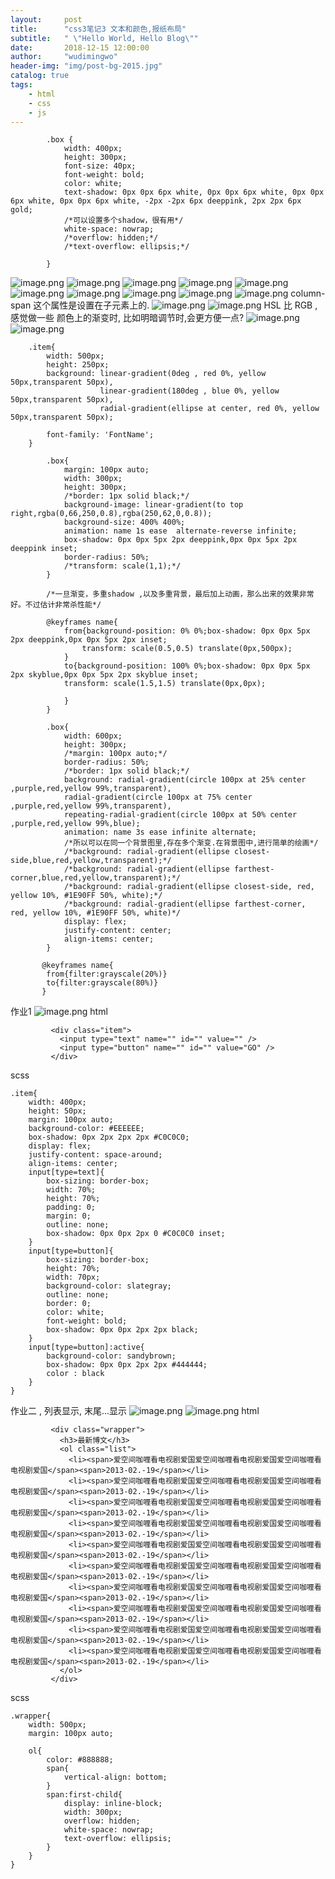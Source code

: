 ```yaml
---
layout:     post
title:      "css3笔记3 文本和颜色,报纸布局"
subtitle:   " \"Hello World, Hello Blog\""
date:       2018-12-15 12:00:00
author:     "wudimingwo"
header-img: "img/post-bg-2015.jpg"
catalog: true
tags:
    - html
    - css
    - js
---
```




			.box {
				width: 400px;
				height: 300px;
				font-size: 40px;
				font-weight: bold;
				color: white;
				text-shadow: 0px 0px 6px white, 0px 0px 6px white, 0px 0px 6px white, 0px 0px 6px white, -2px -2px 6px deeppink, 2px 2px 6px gold;
				/*可以设置多个shadow，很有用*/
				white-space: nowrap;
				/*overflow: hidden;*/
				/*text-overflow: ellipsis;*/
				
			}
![image.png](https://upload-images.jianshu.io/upload_images/13637909-aa9d2b71a9236b8b.png?imageMogr2/auto-orient/strip%7CimageView2/2/w/1240)
![image.png](https://upload-images.jianshu.io/upload_images/13637909-dc4366f1efe69541.png?imageMogr2/auto-orient/strip%7CimageView2/2/w/1240)
![image.png](https://upload-images.jianshu.io/upload_images/13637909-a3aa07a9879c470a.png?imageMogr2/auto-orient/strip%7CimageView2/2/w/1240)
![image.png](https://upload-images.jianshu.io/upload_images/13637909-f6f49f476af5131d.png?imageMogr2/auto-orient/strip%7CimageView2/2/w/1240)
![image.png](https://upload-images.jianshu.io/upload_images/13637909-9fbbdfbe1b1bf470.png?imageMogr2/auto-orient/strip%7CimageView2/2/w/1240)
![image.png](https://upload-images.jianshu.io/upload_images/13637909-ae40e6124b3db3cd.png?imageMogr2/auto-orient/strip%7CimageView2/2/w/1240)
![image.png](https://upload-images.jianshu.io/upload_images/13637909-6dd93753ceff1faa.png?imageMogr2/auto-orient/strip%7CimageView2/2/w/1240)
![image.png](https://upload-images.jianshu.io/upload_images/13637909-7b6e4a82e2840310.png?imageMogr2/auto-orient/strip%7CimageView2/2/w/1240)
![image.png](https://upload-images.jianshu.io/upload_images/13637909-4b8b7db9f8c5eee6.png?imageMogr2/auto-orient/strip%7CimageView2/2/w/1240)
![image.png](https://upload-images.jianshu.io/upload_images/13637909-0546aaf0d21bd545.png?imageMogr2/auto-orient/strip%7CimageView2/2/w/1240)
column-span 这个属性是设置在子元素上的.
![image.png](https://upload-images.jianshu.io/upload_images/13637909-acc35f6e5b7c56f1.png?imageMogr2/auto-orient/strip%7CimageView2/2/w/1240)
![image.png](https://upload-images.jianshu.io/upload_images/13637909-3bcb50e04650a184.png?imageMogr2/auto-orient/strip%7CimageView2/2/w/1240)
HSL 比 RGB , 感觉做一些 颜色上的渐变时, 比如明暗调节时,会更方便一点?
![image.png](https://upload-images.jianshu.io/upload_images/13637909-74f5b20c28aaa422.png?imageMogr2/auto-orient/strip%7CimageView2/2/w/1240)
![image.png](https://upload-images.jianshu.io/upload_images/13637909-ab5fcdb74bbcb17e.png?imageMogr2/auto-orient/strip%7CimageView2/2/w/1240)
```
    .item{
        width: 500px;
        height: 250px;
        background: linear-gradient(0deg , red 0%, yellow 50px,transparent 50px), 
                    linear-gradient(180deg , blue 0%, yellow 50px,transparent 50px),
                    radial-gradient(ellipse at center, red 0%, yellow 50px,transparent 50px);
                    
        font-family: 'FontName';
    }
```
```
        .box{
        	margin: 100px auto;
        	width: 300px;
        	height: 300px;
        	/*border: 1px solid black;*/
        	background-image: linear-gradient(to top right,rgba(0,66,250,0.8),rgba(250,62,0,0.8));
        	background-size: 400% 400%;
        	animation: name 1s ease  alternate-reverse infinite;
        	box-shadow: 0px 0px 5px 2px deeppink,0px 0px 5px 2px deeppink inset;
        	border-radius: 50%;
        	/*transform: scale(1,1);*/
        }
        
        /*一旦渐变，多重shadow ,以及多重背景，最后加上动画，那么出来的效果非常好。不过估计非常杀性能*/
        
        @keyframes name{
        	from{background-position: 0% 0%;box-shadow: 0px 0px 5px 2px deeppink,0px 0px 5px 2px inset;
        		transform: scale(0.5,0.5) translate(0px,500px);
        	}
        	to{background-position: 100% 0%;box-shadow: 0px 0px 5px 2px skyblue,0px 0px 5px 2px skyblue inset;
        	transform: scale(1.5,1.5) translate(0px,0px);
        	
        	}
        }
```
```
        .box{
        	width: 600px;
        	height: 300px;
        	/*margin: 100px auto;*/
        	border-radius: 50%;
        	/*border: 1px solid black;*/
        	background: radial-gradient(circle 100px at 25% center ,purple,red,yellow 99%,transparent),
        	radial-gradient(circle 100px at 75% center ,purple,red,yellow 99%,transparent),
        	repeating-radial-gradient(circle 100px at 50% center ,purple,red,yellow 99%,blue);
        	animation: name 3s ease infinite alternate;
        	/*所以可以在同一个背景图里,存在多个渐变.在背景图中,进行简单的绘画*/
        	/*background: radial-gradient(ellipse closest-side,blue,red,yellow,transparent);*/
        	/*background: radial-gradient(ellipse farthest-corner,blue,red,yellow,transparent);*/
        	/*background: radial-gradient(ellipse closest-side, red, yellow 10%, #1E90FF 50%, white);*/
        	/*background: radial-gradient(ellipse farthest-corner, red, yellow 10%, #1E90FF 50%, white)*/
        	display: flex;
        	justify-content: center;
        	align-items: center;
        }

       @keyframes name{
       	from{filter:grayscale(20%)}
       	to{filter:grayscale(80%)}
       }
```

作业1
![image.png](https://upload-images.jianshu.io/upload_images/13637909-6a34eeea2a625a56.png?imageMogr2/auto-orient/strip%7CimageView2/2/w/1240)
html
```
         <div class="item">
           <input type="text" name="" id="" value="" />
           <input type="button" name="" id="" value="GO" />
         </div>
```
scss
```
.item{
    width: 400px;
    height: 50px;
    margin: 100px auto;
    background-color: #EEEEEE;
    box-shadow: 0px 2px 2px 2px #C0C0C0;
    display: flex;
    justify-content: space-around;
    align-items: center;
    input[type=text]{
        box-sizing: border-box;
        width: 70%;
        height: 70%;
        padding: 0;
        margin: 0;
        outline: none;
        box-shadow: 0px 0px 2px 0 #C0C0C0 inset;
    }
    input[type=button]{
        box-sizing: border-box;
        height: 70%;
        width: 70px;
        background-color: slategray;
        outline: none;
        border: 0;
        color: white;
        font-weight: bold;
        box-shadow: 0px 0px 2px 2px black;
    }
    input[type=button]:active{
        background-color: sandybrown;
        box-shadow: 0px 0px 2px 2px #444444;
        color : black
    }
}
```
作业二 , 列表显示, 末尾...显示
![image.png](https://upload-images.jianshu.io/upload_images/13637909-4f49e7befa62237e.png?imageMogr2/auto-orient/strip%7CimageView2/2/w/1240)
![image.png](https://upload-images.jianshu.io/upload_images/13637909-30c2263add93767e.png?imageMogr2/auto-orient/strip%7CimageView2/2/w/1240)
html
```
         <div class="wrapper">
           <h3>最新博文</h3>
           <ol class="list">
             <li><span>爱空间咖喱看电视剧爱国爱空间咖喱看电视剧爱国爱空间咖喱看电视剧爱国</span><span>2013-02.-19</span></li>
             <li><span>爱空间咖喱看电视剧爱国爱空间咖喱看电视剧爱国爱空间咖喱看电视剧爱国</span><span>2013-02.-19</span></li>
             <li><span>爱空间咖喱看电视剧爱国爱空间咖喱看电视剧爱国爱空间咖喱看电视剧爱国</span><span>2013-02.-19</span></li>
             <li><span>爱空间咖喱看电视剧爱国爱空间咖喱看电视剧爱国爱空间咖喱看电视剧爱国</span><span>2013-02.-19</span></li>
             <li><span>爱空间咖喱看电视剧爱国爱空间咖喱看电视剧爱国爱空间咖喱看电视剧爱国</span><span>2013-02.-19</span></li>
             <li><span>爱空间咖喱看电视剧爱国爱空间咖喱看电视剧爱国爱空间咖喱看电视剧爱国</span><span>2013-02.-19</span></li>
             <li><span>爱空间咖喱看电视剧爱国爱空间咖喱看电视剧爱国爱空间咖喱看电视剧爱国</span><span>2013-02.-19</span></li>
             <li><span>爱空间咖喱看电视剧爱国爱空间咖喱看电视剧爱国爱空间咖喱看电视剧爱国</span><span>2013-02.-19</span></li>
             <li><span>爱空间咖喱看电视剧爱国爱空间咖喱看电视剧爱国爱空间咖喱看电视剧爱国</span><span>2013-02.-19</span></li>
             <li><span>爱空间咖喱看电视剧爱国爱空间咖喱看电视剧爱国爱空间咖喱看电视剧爱国</span><span>2013-02.-19</span></li>
           </ol>
         </div>
```
scss
```
.wrapper{
    width: 500px;
    margin: 100px auto;
    
    ol{
        color: #888888;
        span{
            vertical-align: bottom;
        }
        span:first-child{
            display: inline-block;
            width: 300px;
            overflow: hidden;
            white-space: nowrap;
            text-overflow: ellipsis;
        }
    }
}

```